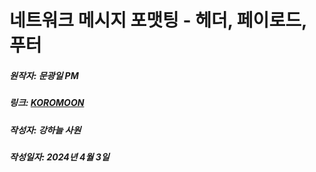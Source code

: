 # 네트워크 메시지 포맷팅 - 헤더, 페이로드, 푸터
##### 원작자: 문광일 PM
##### 링크: [KOROMOON][koromoonlink]
[koromoonlink]: https://koromoon.blogspot.com/2019/01/blog-post_16.html "Go koromoon"
##### 작성자: 강하늘 사원
##### 작성일자: 2024년 4월 3일 
